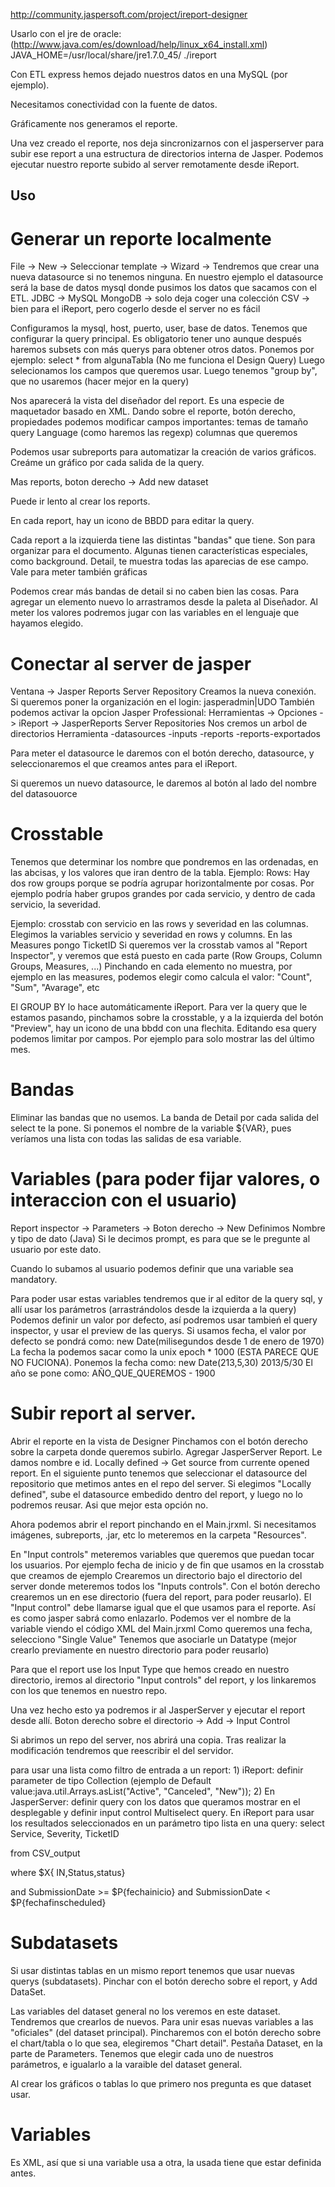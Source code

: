 http://community.jaspersoft.com/project/ireport-designer

Usarlo con el jre de oracle: (http://www.java.com/es/download/help/linux_x64_install.xml)
JAVA_HOME=/usr/local/share/jre1.7.0_45/ ./ireport

Con ETL express hemos dejado nuestros datos en una MySQL (por ejemplo).

Necesitamos conectividad con la fuente de datos.

Gráficamente nos generamos el reporte.

Una vez creado el reporte, nos deja sincronizarnos con el jasperserver para subir ese report a una estructura de directorios interna de Jasper.
Podemos ejecutar nuestro reporte subido al server remotamente desde iReport.

## Uso ##

# Generar un reporte localmente 
File -> New -> Seleccionar template -> Wizard -> 
Tendremos que crear una nueva datasource si no tenemos ninguna.
En nuestro ejemplo el datasource será la base de datos mysql donde pusimos los datos que sacamos con el ETL.
JDBC -> MySQL
MongoDB -> solo deja coger una colección
CSV -> bien para el iReport, pero cogerlo desde el server no es fácil

Configuramos la mysql, host, puerto, user, base de datos.
Tenemos que configurar la query principal. Es obligatorio tener uno aunque después haremos subsets con más querys para obtener otros datos.
Ponemos por ejemplo: select * from algunaTabla
(No me funciona el Design Query)
Luego selecionamos los campos que queremos usar.
Luego tenemos "group by", que no usaremos (hacer mejor en la query)

Nos aparecerá la vista del diseñador del report.
Es una especie de maquetador basado en XML.
Dando sobre el reporte, botón derecho, propiedades podemos modificar campos importantes:
  temas de tamaño
  query
  Language (como haremos las regexp)
  columnas que queremos

Podemos usar subreports para automatizar la creación de varios gráficos. Creáme un gráfico por cada salida de la query.

Mas reports, boton derecho -> Add new dataset

Puede ir lento al crear los reports.

En cada report, hay un icono de BBDD para editar la query.

Cada report a la izquierda tiene las distintas "bandas" que tiene. Son para organizar para el documento.
Algunas tienen características especiales, como background.
Detail, te muestra todas las aparecias de ese campo. Vale para meter también gráficas

Podemos crear más bandas de detail si no caben bien las cosas.
Para agregar un elemento nuevo lo arrastramos desde la paleta al Diseñador.
Al meter los valores podremos jugar con las variables en el lenguaje que hayamos elegido.

# Conectar al server de jasper
Ventana -> Jasper Reports Server Repository
Creamos la nueva conexión.
Si queremos poner la organización en el login: jasperadmin|UDO
También podemos activar la opcion Jasper Professional: Herramientas -> Opciones -> iReport -> JasperReports Server Repositories
Nos cremos un arbol de directorios
Herramienta
  -datasources
  -inputs
  -reports
  -reports-exportados
 
Para meter el datasource le daremos con el botón derecho, datasource, y seleccionaremos el que creamos antes para el iReport.

Si queremos un nuevo datasource, le daremos al botón al lado del nombre del datasouorce 


# Crosstable
Tenemos que determinar los nombre que pondremos en las ordenadas, en las abcisas, y los valores que iran dentro de la tabla.
Ejemplo:
Rows: 
Hay dos row groups porque se podría agrupar horizontalmente por cosas.
Por ejemplo podría haber grupos grandes por cada servicio, y dentro de cada servicio, la severidad.

Ejemplo: crosstab con servicio en las rows y severidad en las columnas.
Elegimos la variables servicio y severidad en rows y columns.
En las Measures pongo TicketID
Si queremos ver la crosstab vamos al "Report Inspector", y veremos que está puesto en cada parte (Row Groups, Column Groups, Measures, ...)
Pinchando en cada elemento no muestra, por ejemplo en las measures, podemos elegir como calcula el valor: "Count", "Sum", "Avarage", etc

El GROUP BY lo hace automáticamente iReport.
Para ver la query que le estamos pasando, pinchamos sobre la crosstable, y a la izquierda del botón "Preview", hay un icono de una bbdd con una flechita.
Editando esa query podemos limitar por campos. Por ejemplo para solo mostrar las del último mes.


# Bandas
Eliminar las bandas que no usemos.
La banda de Detail por cada salida del select te la pone.
Si ponemos el nombre de la variable ${VAR}, pues veríamos una lista con todas las salidas de esa variable.


# Variables (para poder fijar valores, o interaccion con el usuario)
Report inspector -> Parameters -> Boton derecho -> New 
Definimos Nombre y tipo de dato (Java)
Si le decimos prompt, es para que se le pregunte al usuario por este dato.

Cuando lo subamos al usuario podemos definir que una variable sea mandatory.

Para poder usar estas variables tendremos que ir al editor de la query sql, y allí usar los parámetros (arrastrándolos desde la izquierda a la query)
Podemos definir un valor por defecto, así podremos usar tambień el query inspector, y usar el preview de las querys.
Si usamos fecha, el valor por defecto se pondrá como: new Date(milisegundos desde 1 de enero de 1970)
La fecha la podemos sacar como la unix epoch * 1000 (ESTA PARECE QUE NO FUCIONA).
Ponemos la fecha como: new Date(213,5,30)  2013/5/30
El año se pone como: AÑO_QUE_QUEREMOS - 1900


# Subir report al server.
Abrir el reporte en la vista de Designer
Pinchamos con el botón derecho sobre la carpeta donde queremos subirlo.
Agregar JasperServer Report.
Le damos nombre e id.
Locally defined -> Get source from currente opened report.
En el siguiente punto tenemos que seleccionar el datasource del repositorio que metimos antes en el repo del server.
Si elegimos "Locally defined", sube el datasource embedido dentro del report, y luego no lo podremos reusar. Asi que mejor esta opción no.

Ahora podemos abrir el report pinchando en el Main.jrxml.
Si necesitamos imágenes, subreports, .jar, etc lo meteremos en la carpeta "Resources".

En "Input controls" meteremos variables que queremos que puedan tocar los usuarios. Por ejemplo fecha de inicio y de fin que usamos en la crosstab que creamos de ejemplo
Crearemos un directorio bajo el directorio del server donde meteremos todos los "Inputs controls".
Con el botón derecho crearemos un en ese directorio (fuera del report, para poder reusarlo).
El "Input control" debe llamarse igual que el que usamos para el reporte. Así es como jasper sabrá como enlazarlo. Podemos ver el nombre de la variable viendo el código XML del Main.jrxml
Como queremos una fecha, selecciono "Single Value"
Tenemos que asociarle un Datatype (mejor crearlo previamente en nuestro directorio para poder reusarlo)

Para que el report use los Input Type que hemos creado en nuestro directorio, iremos al directorio "Input controls" del report, y los linkaremos con los que tenemos en nuestro repo.

Una vez hecho esto ya podremos ir al JasperServer y ejecutar el report desde allí.
Boton derecho sobre el directorio -> Add -> Input Control


Si abrimos un repo del server, nos abrirá una copia. Tras realizar la modificación tendremos que reescribir el del servidor.



para usar una lista como filtro de entrada a un report: 1) iReport: definir parameter de tipo Collection (ejemplo de Default value:java.util.Arrays.asList("Active", "Canceled", "New")); 2) En JasperServer: definir query con los datos que queramos mostrar en el desplegable y definir input control Multiselect query.
En iReport para usar los resultados seleccionados en un parámetro tipo lista en una query: select Service, Severity, TicketID

from CSV_output

where $X{ IN,Status,status}

and SubmissionDate >= $P{fechainicio} and SubmissionDate < $P{fechafinscheduled}



# Subdatasets
Si usar distintas tablas en un mismo report tenemos que usar nuevas querys (subdatasets).
Pinchar con el botón derecho sobre el report, y Add DataSet.

Las variables del dataset general no los veremos en este dataset. Tendremos que crearlos de nuevos.
Para unir esas nuevas variables a las "oficiales" (del dataset principal).
Pincharemos con el botón derecho sobre el chart/tabla o lo que sea, elegiremos "Chart detail".
Pestaña Dataset, en la parte de Parameters.
Tenemos que elegir cada uno de nuestros parámetros, e igualarlo a la varaible del dataset general.

Al crear los gráficos o tablas lo que primero nos pregunta es que dataset usar.




# Variables
Es XML, así que si una variable usa a otra, la usada tiene que estar definida antes.
